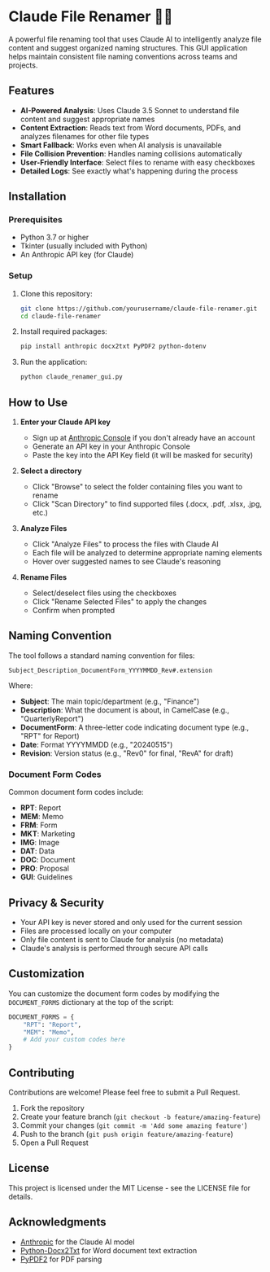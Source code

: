# Claude File Renamer 📁✨

A powerful file renaming tool that uses Claude AI to intelligently analyze file content and suggest organized naming structures. This GUI application helps maintain consistent file naming conventions across teams and projects.


## Features

- **AI-Powered Analysis**: Uses Claude 3.5 Sonnet to understand file content and suggest appropriate names
- **Content Extraction**: Reads text from Word documents, PDFs, and analyzes filenames for other file types
- **Smart Fallback**: Works even when AI analysis is unavailable
- **File Collision Prevention**: Handles naming collisions automatically
- **User-Friendly Interface**: Select files to rename with easy checkboxes
- **Detailed Logs**: See exactly what's happening during the process

## Installation

### Prerequisites

- Python 3.7 or higher
- Tkinter (usually included with Python)
- An Anthropic API key (for Claude)

### Setup

1. Clone this repository:
   ```bash
   git clone https://github.com/yourusername/claude-file-renamer.git
   cd claude-file-renamer
   ```

2. Install required packages:
   ```bash
   pip install anthropic docx2txt PyPDF2 python-dotenv
   ```

3. Run the application:
   ```bash
   python claude_renamer_gui.py
   ```

## How to Use

1. **Enter your Claude API key**
   - Sign up at [Anthropic Console](https://console.anthropic.com) if you don't already have an account
   - Generate an API key in your Anthropic Console
   - Paste the key into the API Key field (it will be masked for security)

2. **Select a directory**
   - Click "Browse" to select the folder containing files you want to rename
   - Click "Scan Directory" to find supported files (.docx, .pdf, .xlsx, .jpg, etc.)

3. **Analyze Files**
   - Click "Analyze Files" to process the files with Claude AI
   - Each file will be analyzed to determine appropriate naming elements
   - Hover over suggested names to see Claude's reasoning

4. **Rename Files**
   - Select/deselect files using the checkboxes 
   - Click "Rename Selected Files" to apply the changes
   - Confirm when prompted

## Naming Convention

The tool follows a standard naming convention for files:

```
Subject_Description_DocumentForm_YYYYMMDD_Rev#.extension
```

Where:
- **Subject**: The main topic/department (e.g., "Finance")
- **Description**: What the document is about, in CamelCase (e.g., "QuarterlyReport")
- **DocumentForm**: A three-letter code indicating document type (e.g., "RPT" for Report)
- **Date**: Format YYYYMMDD (e.g., "20240515")
- **Revision**: Version status (e.g., "Rev0" for final, "RevA" for draft)

### Document Form Codes

Common document form codes include:
- **RPT**: Report
- **MEM**: Memo
- **FRM**: Form
- **MKT**: Marketing
- **IMG**: Image
- **DAT**: Data
- **DOC**: Document
- **PRO**: Proposal
- **GUI**: Guidelines

## Privacy & Security

- Your API key is never stored and only used for the current session
- Files are processed locally on your computer
- Only file content is sent to Claude for analysis (no metadata)
- Claude's analysis is performed through secure API calls

## Customization

You can customize the document form codes by modifying the `DOCUMENT_FORMS` dictionary at the top of the script:

```python
DOCUMENT_FORMS = {
    "RPT": "Report",
    "MEM": "Memo",
    # Add your custom codes here
}
```

## Contributing

Contributions are welcome! Please feel free to submit a Pull Request.

1. Fork the repository
2. Create your feature branch (`git checkout -b feature/amazing-feature`)
3. Commit your changes (`git commit -m 'Add some amazing feature'`)
4. Push to the branch (`git push origin feature/amazing-feature`)
5. Open a Pull Request

## License

This project is licensed under the MIT License - see the LICENSE file for details.

## Acknowledgments

- [Anthropic](https://www.anthropic.com/) for the Claude AI model
- [Python-Docx2Txt](https://github.com/ankushshah89/python-docx2txt) for Word document text extraction
- [PyPDF2](https://github.com/py-pdf/pypdf) for PDF parsing
